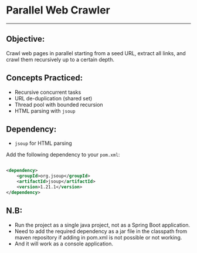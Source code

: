 # Parallel Web Crawler

---

## Objective:

Crawl web pages in parallel starting from a seed URL,
extract all links, and crawl them recursively up to a certain depth.

## Concepts Practiced:

- Recursive concurrent tasks
- URL de-duplication (shared set)
- Thread pool with bounded recursion
- HTML parsing with `jsoup`

## Dependency:

- `jsoup` for HTML parsing

Add the following dependency to your `pom.xml`:

```xml

<dependency>
    <groupId>org.jsoup</groupId>
    <artifactId>jsoup</artifactId>
    <version>1.21.1</version>
</dependency>
```

## N.B:

- Run the project as a single java project, not as a Spring Boot application.
- Need to add the required dependency as a jar file in the classpath from maven repository if adding in pom.xml is not
  possible or not working.
- And it will work as a console application.